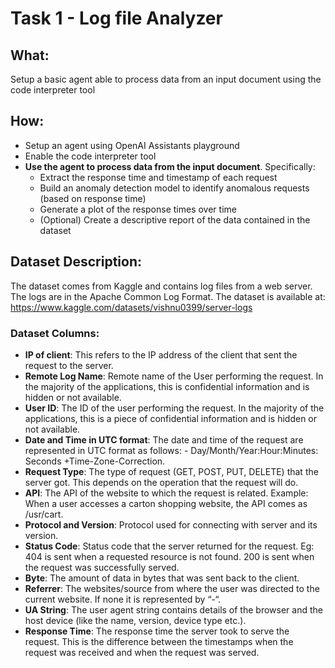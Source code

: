 # Task 1 - Log file Analyzer

## What:
Setup a basic agent able to process data from an input document using the code interpreter tool

## How:
- Setup an agent using OpenAI Assistants playground
- Enable the code interpreter tool
- **Use the agent to process data from the input document**. Specifically:
    - Extract the response time and timestamp of each request
    - Build an anomaly detection model to identify anomalous requests (based on response time)
    - Generate a plot of the response times over time
    - (Optional) Create a descriptive report of the data contained in the dataset


## Dataset Description:
The dataset comes from Kaggle and contains log files from a web server. The logs are in the Apache Common Log Format. The dataset is available at: https://www.kaggle.com/datasets/vishnu0399/server-logs

### Dataset Columns:
- **IP of client**: This refers to the IP address of the client that sent the request to the server.
- **Remote Log Name**: Remote name of the User performing the request. In the majority of the applications, this is confidential information and is hidden or not available.
- **User ID**: The ID of the user performing the request. In the majority of the applications, this is a piece of confidential information and is hidden or not available.
- **Date and Time in UTC format**: The date and time of the request are represented in UTC format as follows: - Day/Month/Year:Hour:Minutes: Seconds +Time-Zone-Correction.
- **Request Type**: The type of request (GET, POST, PUT, DELETE) that the server got. This depends on the operation that the request will do.
- **API**: The API of the website to which the request is related. Example: When a user accesses a carton shopping website, the API comes as /usr/cart.
- **Protocol and Version**: Protocol used for connecting with server and its version.
- **Status Code**: Status code that the server returned for the request. Eg: 404 is sent when a requested resource is not found. 200 is sent when the request was successfully served.
- **Byte**: The amount of data in bytes that was sent back to the client.
- **Referrer**: The websites/source from where the user was directed to the current website. If none it is represented by “-“.
- **UA String**: The user agent string contains details of the browser and the host device (like the name, version, device type etc.).
- **Response Time**: The response time the server took to serve the request. This is the difference between the timestamps when the request was received and when the request was served.
